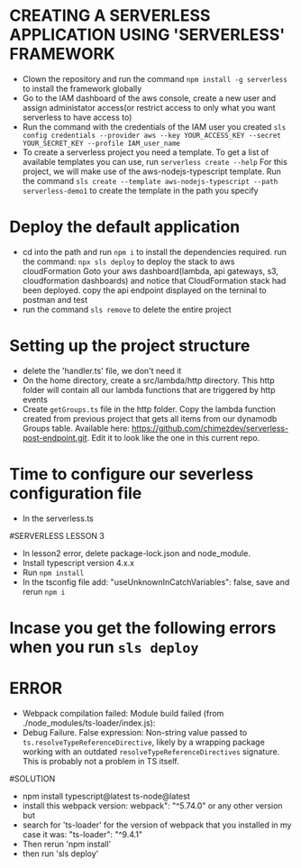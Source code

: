 # CREATING A SERVERLESS APPLICATION USING 'SERVERLESS' FRAMEWORK

- Clown the repository and run the command `npm install -g serverless` to install the framework globally
- Go to the IAM dashboard of the aws console, create a new user and assign administator access(or restrict access to only what you want serverless to have access to)
- Run the command with the credentials of the IAM user you created `sls config credentials --provider aws --key YOUR_ACCESS_KEY --secret YOUR_SECRET_KEY --profile IAM_user_name`
- To create a serverless project you need a template. To get a list of available templates you can use, run `serverless create --help`
For this project, we will make use of the aws-nodejs-typescript template. Run the command `sls create --template aws-nodejs-typescript --path serverless-demo1` to create the template in the path you specify

# Deploy the default application

- cd into the path and run `npm i` to install the dependencies required.
run the command: `npx sls deploy` to deploy the stack to aws cloudFormation
Goto your aws dashboard(lambda, api gateways, s3, cloudformation dashboards) and notice that CloudFormation stack had been deployed.
copy the api endpoint displayed on the terninal to postman and test 
- run the command `sls remove` to delete the entire project

# Setting up the project structure

- delete the 'handler.ts' file, we don't need it
- On the home directory, create a src/lambda/http directory. This http folder will contain all our lambda functions that are triggered by http events
- Create `getGroups.ts` file in the http folder. Copy the lambda function created from previous project that gets all items from our dynamodb Groups table. Available here: https://github.com/chimezdev/serverless-post-endpoint.git. Edit it to look like the one in this current repo.

# Time to configure our severless configuration file
- In the serverless.ts

#SERVERLESS LESSON 3
- In lesson2 error, delete package-lock.json and node_module.
- Install typescript version 4.x.x
- Run `npm install`
- In the tsconfig file add: "useUnknownInCatchVariables": false, save and rerun `npm i`

# Incase you get the following errors when you run `sls deploy`
# ERROR
- Webpack compilation failed: Module build failed (from ./node_modules/ts-loader/index.js):
- Debug Failure. False expression: Non-string value passed to `ts.resolveTypeReferenceDirective`, likely by a wrapping package working with an outdated `resolveTypeReferenceDirectives` signature. This is probably not a problem in TS itself.

#SOLUTION
- npm install typescript@latest ts-node@latest
- install this webpack version: webpack": "^5.74.0" or any other version but
- search for 'ts-loader' for the version of webpack that you installed in my case it was: "ts-loader": "^9.4.1"
- Then rerun 'npm install'
- then run 'sls deploy'